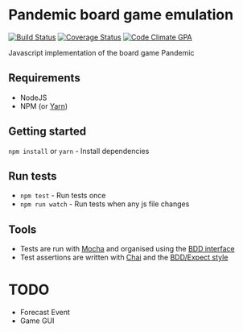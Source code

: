 # Pandemic board game emulation
[![Build Status](https://travis-ci.org/webdevian/pandemic.svg?branch=master)](https://travis-ci.org/webdevian/pandemic) [![Coverage Status](https://coveralls.io/repos/github/webdevian/pandemic/badge.svg?branch=master)](https://coveralls.io/github/webdevian/pandemic?branch=master) [![Code Climate GPA](https://codeclimate.com/github/webdevian/pandemic/badges/gpa.svg)](https://codeclimate.com/github/webdevian/pandemic)

Javascript implementation of the board game Pandemic

## Requirements

- NodeJS
- NPM (or [Yarn](https://yarnpkg.com/en/))

## Getting started

`npm install` or `yarn` - Install dependencies

## Run tests

- `npm test` - Run tests once
- `npm run watch` - Run tests when any js file changes

## Tools

- Tests are run with [Mocha](https://mochajs.org) and organised using the [BDD interface](https://mochajs.org/#bdd)
- Test assertions are written with [Chai](http://chaijs.com/) and the [BDD/Expect style](http://chaijs.com/api/bdd/)

# TODO

- Forecast Event
- Game GUI
